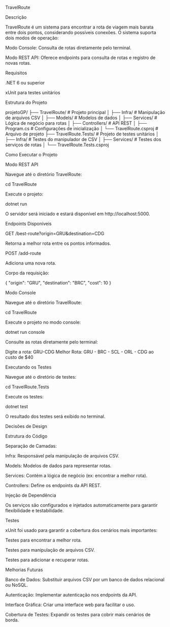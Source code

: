 TravelRoute

Descrição

TravelRoute é um sistema para encontrar a rota de viagem mais barata entre dois pontos, considerando possíveis conexões. O sistema suporta dois modos de operação:

Modo Console: Consulta de rotas diretamente pelo terminal.

Modo REST API: Oferece endpoints para consulta de rotas e registro de novas rotas.

Requisitos

.NET 6 ou superior

xUnit para testes unitários

Estrutura do Projeto

projetoGP/
├── TravelRoute/            # Projeto principal
│   ├── Infra/              # Manipulação de arquivos CSV
│   ├── Models/             # Modelos de dados
│   ├── Services/           # Lógica de negócio para rotas
│   ├── Controllers/        # API REST
│   ├── Program.cs          # Configurações de inicialização
│   └── TravelRoute.csproj  # Arquivo de projeto
├── TravelRoute.Tests/      # Projeto de testes unitários
│   ├── Infra/              # Testes do manipulador de CSV
│   ├── Services/           # Testes dos serviços de rotas
│   └── TravelRoute.Tests.csproj

Como Executar o Projeto

Modo REST API

Navegue até o diretório TravelRoute:

cd TravelRoute

Execute o projeto:

dotnet run

O servidor será iniciado e estará disponível em http://localhost:5000.

Endpoints Disponíveis

GET /best-route?origin=GRU&destination=CDG

Retorna a melhor rota entre os pontos informados.

POST /add-route

Adiciona uma nova rota.

Corpo da requisição:

{
  "origin": "GRU",
  "destination": "BRC",
  "cost": 10
}

Modo Console

Navegue até o diretório TravelRoute:

cd TravelRoute

Execute o projeto no modo console:

dotnet run console

Consulte as rotas diretamente pelo terminal:

Digite a rota: GRU-CDG
Melhor Rota: GRU - BRC - SCL - ORL - CDG ao custo de $40

Executando os Testes

Navegue até o diretório de testes:

cd TravelRoute.Tests

Execute os testes:

dotnet test

O resultado dos testes será exibido no terminal.

Decisões de Design

Estrutura do Código

Separação de Camadas:

Infra: Responsável pela manipulação de arquivos CSV.

Models: Modelos de dados para representar rotas.

Services: Contém a lógica de negócio (ex: encontrar a melhor rota).

Controllers: Define os endpoints da API REST.

Injeção de Dependência

Os serviços são configurados e injetados automaticamente para garantir flexibilidade e testabilidade.

Testes

xUnit foi usado para garantir a cobertura dos cenários mais importantes:

Testes para encontrar a melhor rota.

Testes para manipulação de arquivos CSV.

Testes para adicionar e recuperar rotas.

Melhorias Futuras

Banco de Dados: Substituir arquivos CSV por um banco de dados relacional ou NoSQL.

Autenticação: Implementar autenticação nos endpoints da API.

Interface Gráfica: Criar uma interface web para facilitar o uso.

Cobertura de Testes: Expandir os testes para cobrir mais cenários de borda.
